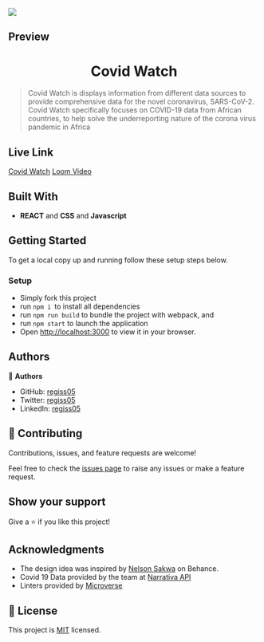 ![](https://img.shields.io/badge/Microverse-blueviolet)

## Preview
<h1 align="center">Covid Watch</h1>

> Covid Watch is displays information from different data sources to provide comprehensive data for the novel coronavirus, SARS-CoV-2.
> Covid Watch specifically focuses on COVID-19 data from African countries, to help solve the underreporting nature of the corona virus pandemic in Africa

## Live Link

[Covid Watch](https://covid-watch-regiss05.netlify.app)
[Loom Video](https://www.loom.com/share/277ad031e52243d4b77f1e87a459742a)

## Built With

- **REACT** and **CSS** and **Javascript**

## Getting Started

To get a local copy up and running follow these setup steps below.

### Setup

- Simply fork this project
- run `npm i `to install all dependencies
- run `npm run build` to bundle the project with webpack, and
- run `npm start` to launch the application
- Open [http://localhost:3000](http://localhost:3000) to view it in your browser.

## Authors

👤 **Authors**

- GitHub: [regiss05](https://github.com/regiss05)
- Twitter: [regiss05](https://twitter.com/regissmukubiza)
- LinkedIn: [regiss05](https://www.linkedin.com/in/regiss05/)

## 🤝 Contributing

Contributions, issues, and feature requests are welcome!

Feel free to check the [issues page](https://github.com/Benmuiruri/covid-watch/issues) to raise any issues or make a feature request.

## Show your support

Give a ⭐️ if you like this project!

## Acknowledgments
- The design idea was inspired by [Nelson Sakwa](https://www.behance.net/gallery/31579789/Ballhead-App-(Free-PSDs)) on Behance.
- Covid 19 Data provided by the team at [Narrativa API](https://covid19tracking.narrativa.com/index_en.html)
- Linters provided by [Microverse](https://github.com/microverseinc/linters-config/)

## 📝 License

This project is [MIT](https://opensource.org/licenses/MIT) licensed.
